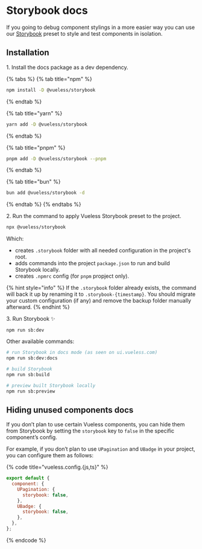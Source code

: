 # Storybook docs

If you going to debug component stylings in a more easier way you can use our [Storybook](https://storybook.js.org/) preset to style and test components in isolation.

## Installation

1\. Install the docs package as a dev dependency.

{% tabs %}
{% tab title="npm" %}
```bash
npm install -D @vueless/storybook
```
{% endtab %}

{% tab title="yarn" %}
```bash
yarn add -D @vueless/storybook
```
{% endtab %}

{% tab title="pnpm" %}
```bash
pnpm add -D @vueless/storybook --pnpm
```
{% endtab %}

{% tab title="bun" %}
```bash
bun add @vueless/storybook -d
```
{% endtab %}
{% endtabs %}

2\. Run the command to apply Vueless Storybook preset to the project.

```bash
npx @vueless/storybook
```

Which:

* creates `.storybook` folder with all needed configuration in the project's root.
* adds commands into the project `package.json` to run and build Storybook locally.
* creates `.npmrc` config (for `pnpm` propject only).

{% hint style="info" %}
If the `.storybook` folder already exists, the command will back it up by renaming it to `.storybook-{timestamp}`. You should migrate your custom configuration (if any) and remove the backup folder manually afterward.
{% endhint %}

3\. Run Storybook ✨

```
npm run sb:dev
```

Other available commands:

```bash
# run Storybook in docs mode (as seen on ui.vueless.com)
npm run sb:dev:docs

# build Storybook
npm run sb:build

# preview built Storybook locally
npm run sb:preview
```

## Hiding unused components docs

If you don’t plan to use certain Vueless components, you can hide them from Storybook by setting the `storybook` key to `false` in the specific component’s config.

For example, if you don’t plan to use `UPagination` and `UBadge` in your project, you can configure them as follows:

{% code title="vueless.config.{js,ts}" %}
```js
export default {
  component: {
    UPagination: {
      storybook: false,
    },
    UBadge: {
      storybook: false,
    },
  },
};
```
{% endcode %}



